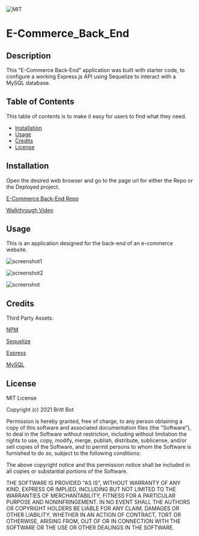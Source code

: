 ![MIT](https://img.shields.io/badge/License-MIT-yellow.svg)
# E-Commerce_Back_End

## Description 

This "E-Commerce Back-End" application was built with starter code, to configure a working Express.js API using Sequelize to interact with a MySQL database. 


## Table of Contents 

This table of contents is to make it easy for users to find what they need.

* [Installation](#installation)
* [Usage](#usage)
* [Credits](#credits)
* [License](#license)


## Installation

Open the desired web browser and go to the page url for either the Repo or the Deployed project.

[E-Commerce Back-End Repo](https://github.com/britt-bot/12-Employee_Tracker)

[Walkthrough Video](https://drive.google.com/file/d/1lT6UapaVvZTTsuWDNRQ4lSF_LlLQebSv/view)


## Usage 

This is an application designed for the back-end of an e-commerce website.

![screenshot1](https://user-images.githubusercontent.com/77466708/139322311-d581d8fd-3813-47d4-8638-c6ef57883294.png)

![screenshot2](https://user-images.githubusercontent.com/77466708/139322314-9157e089-52e3-4893-b68b-8247a0df70de.png)

![screenshot](https://user-images.githubusercontent.com/77466708/139322316-92c918b7-fc11-42ed-8f94-ff23e15a72d1.png)


## Credits

Third Party Assets:

[NPM](https://www.npmjs.com/)

[Sequelize](https://sequelize.org/)

[Express](https://expressjs.com/)

[MySQL](https://www.mysql.com/)


## License

MIT License

Copyright (c) 2021 Britt Bot

Permission is hereby granted, free of charge, to any person obtaining a copy
of this software and associated documentation files (the "Software"), to deal
in the Software without restriction, including without limitation the rights
to use, copy, modify, merge, publish, distribute, sublicense, and/or sell
copies of the Software, and to permit persons to whom the Software is
furnished to do so, subject to the following conditions:

The above copyright notice and this permission notice shall be included in all
copies or substantial portions of the Software.

THE SOFTWARE IS PROVIDED "AS IS", WITHOUT WARRANTY OF ANY KIND, EXPRESS OR
IMPLIED, INCLUDING BUT NOT LIMITED TO THE WARRANTIES OF MERCHANTABILITY,
FITNESS FOR A PARTICULAR PURPOSE AND NONINFRINGEMENT. IN NO EVENT SHALL THE
AUTHORS OR COPYRIGHT HOLDERS BE LIABLE FOR ANY CLAIM, DAMAGES OR OTHER
LIABILITY, WHETHER IN AN ACTION OF CONTRACT, TORT OR OTHERWISE, ARISING FROM,
OUT OF OR IN CONNECTION WITH THE SOFTWARE OR THE USE OR OTHER DEALINGS IN THE
SOFTWARE.
